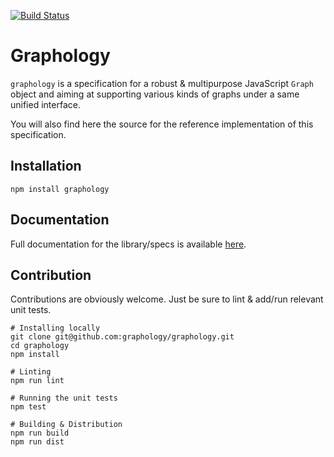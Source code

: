 [![Build Status](https://travis-ci.org/graphology/graphology.svg)](https://travis-ci.org/graphology/graphology)

# Graphology

`graphology` is a specification for a robust & multipurpose JavaScript `Graph` object and aiming at supporting various kinds of graphs under a same unified interface.

You will also find here the source for the reference implementation of this specification.

## Installation

```
npm install graphology
```

## Documentation

Full documentation for the library/specs is available [here](https://graphology.github.io).

## Contribution

Contributions are obviously welcome. Just be sure to lint & add/run relevant unit tests.

```
# Installing locally
git clone git@github.com:graphology/graphology.git
cd graphology
npm install

# Linting
npm run lint

# Running the unit tests
npm test

# Building & Distribution
npm run build
npm run dist
```
